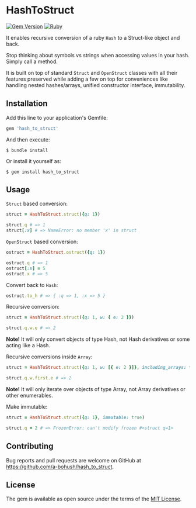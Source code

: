 # HashToStruct

[![Gem Version](https://badge.fury.io/rb/hash_to_struct.svg)](https://badge.fury.io/rb/hash_to_struct)
[![Ruby](https://github.com/a-bohush/hash_to_struct/actions/workflows/ruby.yml/badge.svg?branch=main)](https://github.com/a-bohush/hash_to_struct/actions/workflows/ruby.yml)

It enables recursive conversion of a ruby `Hash` to a Struct-like object and back.

Stop thinking about symbols vs strings when accessing values in your hash. Simply call a method.

It is built on top of standard `Struct` and `OpenStruct` classes with all their features preserved while adding a few on top for conveniences like handling nested hashes/arrays, unified constructor interface, immutability.

## Installation

Add this line to your application's Gemfile:

```ruby
gem 'hash_to_struct'
```

And then execute:

    $ bundle install

Or install it yourself as:

    $ gem install hash_to_struct

## Usage

`Struct` based conversion:

```ruby
struct = HashToStruct.struct({q: 1})

struct.q # => 1
struct[:x] # => NameError: no member 'x' in struct
```

`OpenStruct` based conversion:

```ruby
ostruct = HashToStruct.ostruct({q: 1})

ostruct.q # => 1
ostruct[:x] = 5
ostruct.x # => 5
```

Convert back to `Hash`:

```ruby
ostruct.to_h # => { :q => 1, :x => 5 }
```

Recursive conversion:

```ruby
struct = HashToStruct.struct({q: 1, w: { e: 2 }})

struct.q.w.e # => 2
```
**Note!** It will only convert objects of type Hash, not Hash derivatives or some acting like a Hash.

Recursive conversions inside `Array`:

```ruby
struct = HashToStruct.struct({q: 1, w: [{ e: 2 }]}, including_arrays: true)

struct.q.w.first.e # => 2
```
**Note!** It will only iterate over objects of type Array, not Array derivatives or other enumerables.

Make immutable:
```ruby
struct = HashToStruct.struct({q: 1}, immutable: true)

struct.q = 2 # => FrozenError: can't modify frozen #<struct q=1>
```

## Contributing

Bug reports and pull requests are welcome on GitHub at https://github.com/a-bohush/hash_to_struct.

## License

The gem is available as open source under the terms of the [MIT License](https://opensource.org/licenses/MIT).
